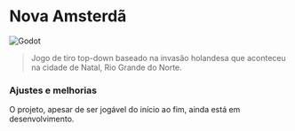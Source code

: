 # Nova Amsterdã

![Godot](https://img.shields.io/badge/Godot-8A2BE2)

> Jogo de tiro top-down baseado na invasão holandesa que aconteceu na cidade de Natal, Rio Grande do Norte.

### Ajustes e melhorias

O projeto, apesar de ser jogável do início ao fim, ainda está em desenvolvimento.